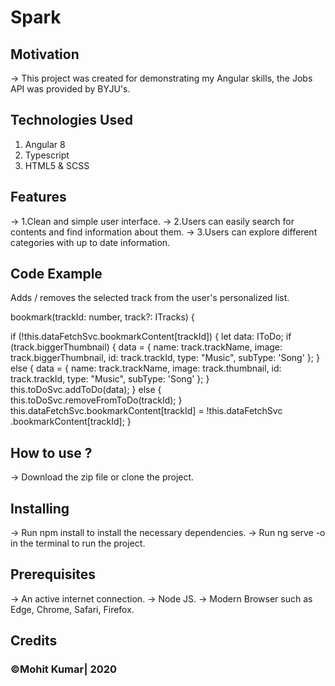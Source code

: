 # Spark


## Motivation
-> This project was created for demonstrating my Angular skills, the Jobs API was provided by BYJU's.

## Technologies Used
1. Angular 8
2. Typescript
3. HTML5 & SCSS

## Features

-> 1.Clean and simple user interface.
-> 2.Users can easily search for contents and find information about them.
-> 3.Users can explore different categories with up to date information.

## Code Example

Adds / removes the selected track from the user's personalized list.

bookmark(trackId: number, track?: ITracks) {

if (!this.dataFetchSvc.bookmarkContent[trackId]) {
  let data: IToDo;
  if (track.biggerThumbnail) {
    data = {
      name: track.trackName,
      image: track.biggerThumbnail,
      id: track.trackId,
      type: "Music",
      subType: 'Song'
    };
  } else {
    data = {
      name: track.trackName,
      image: track.thumbnail,
      id: track.trackId,
      type: "Music",
      subType: 'Song'
    };
  }
  this.toDoSvc.addToDo(data);
} else {
  this.toDoSvc.removeFromToDo(trackId);
}
this.dataFetchSvc.bookmarkContent[trackId] = !this.dataFetchSvc
  .bookmarkContent[trackId];
}

## How to use ?

-> Download the zip file or clone the project.

## Installing

-> Run npm install to install the necessary dependencies.
-> Run ng serve -o in the terminal to run the project.

## Prerequisites
-> An active internet connection.
-> Node JS.
-> Modern Browser such as Edge, Chrome, Safari, Firefox.

## Credits

### ©Mohit Kumar| 2020
